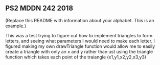 ## PS2 MDDN 242 2018

(Replace this README with information about your alphabet. This is an example.)

This was a test trying to figure out how to implement triangles to form letters, and seeing what parameters I would need to make each letter. I figured making my own drawTriangle function would allow me to easily create a triangle with only an x and y rather than ust using the triangle function which takes each point of the traiangle (x1,y1,x2,y2,x3,y3)
